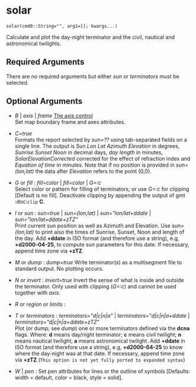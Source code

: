 # solar

	solar(cmd0::String="", arg1=[]; kwargs...)

Calculate and plot the day-night terminator and the civil, nautical and astronomical twilights.


Required Arguments
------------------

There are no required arguments but either *sun* or *terminators* must be selected.

Optional Arguments
------------------

- *B* | *axis* | *frame* [The axis control](@ref)  
  Set map boundary frame and axes attributes.

- *C=true*   
  Formats the report selected by *sun=??* using tab-separated fields on a single line. The
  output is Sun *Lon Lat Azimuth Elevation* in degrees, *Sunrise Sunset Noon* in decimal days,
  *day length* in minutes, *SolarElevationCorrected* corrected for the effect of refraction index
  and *Equation of time* in minutes. Note that if no position is provided in *sun=(lon,lat)* the
  data after *Elevation* refers to the point (0,0).

- *G* or *fill* : *fill=color* | *fill=color* | *G=:c*  
   Select color or pattern for filling of terminators; or use *G=:c* for clipping [Default is no fill].
   Deactivate clipping by appending the output of gmt :doc:`clip` **C**.

- *I* or *sun* : *sun=true* | *sun=(lon,lat)* | *sun="lon/lat+ddate* | *sun="lon/lat+ddate+zTZ"*  
   Print current sun position as well as Azimuth and Elevation. Use *sun=(lon,lat)* to print also the times of
   Sunrise, Sunset, Noon and length of the day. Add **+ddate** in ISO format (and therefore use a string), e.g,
   **+d2000-04-25**, to compute sun parameters for this date. If necessary, append time zone via **+zTZ**.

- *M* or *dump* : *dump=true*
    Write terminator(s) as a multisegment file to standard output. No plotting occurs.

- *N* or *invert* : *invert=true*
    Invert the sense of what is inside and outside the terminator. Only used with clipping (*G=:c*) and
    cannot be used together with *axis*.

- *R* or *region* or *limits* :

- *T* or *terminators* : *terminators="d|c|n|a"* | *terminators="d|c|n|a+ddate* | *terminators="d|c|n|a+ddate+zTZ"*  
    Plot (or dump; see *dump*) one or more terminators defined via the **dcna** flags. Where:
    **d** means day/night terminator; **c** means civil twilight; **n** means nautical twilight;
    **a** means astronomical twilight. Add **+ddate** in ISO format (and therefore use a string), e.g,
    **+d2000-04-25** to know where the day-night was at that date. If necessary, append time zone via
    **+zTZ** (`This option is not yet fully ported to expanded syntax`)

- *W* | *pen* :
  Set pen attributes for lines or the outline of symbols [Defaults: width = default, color = black, style = solid].